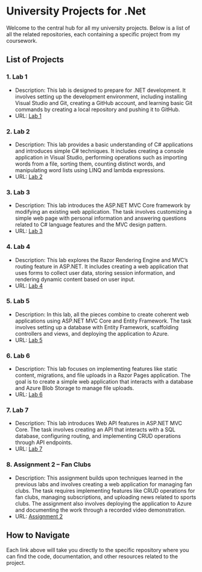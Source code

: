 # University Projects for .Net

Welcome to the central hub for all my university projects. Below is a list of all the related repositories, each containing a specific project from my coursework.

## List of Projects

### 1. Lab 1
- Description: This lab is designed to prepare for .NET development. It involves setting up the development environment, including installing Visual Studio and Git, creating a GitHub account, and learning basic Git commands by creating a local repository and pushing it to GitHub.
- URL: [Lab 1](https://github.com/ThisIsAntonio/cst8359lab1)

### 2. Lab 2
- Description: This lab provides a basic understanding of C# applications and introduces simple C# techniques. It includes creating a console application in Visual Studio, performing operations such as importing words from a file, sorting them, counting distinct words, and manipulating word lists using LINQ and lambda expressions.
- URL: [Lab 2](https://github.com/ThisIsAntonio/cst8359_Lab2)

### 3. Lab 3
- Description: This lab introduces the ASP.NET MVC Core framework by modifying an existing web application. The task involves customizing a simple web page with personal information and answering questions related to C# language features and the MVC design pattern.
- URL: [Lab 3](https://github.com/ThisIsAntonio/cst8359_Lab3)

### 4. Lab 4
- Description: This lab explores the Razor Rendering Engine and MVC’s routing feature in ASP.NET. It includes creating a web application that uses forms to collect user data, storing session information, and rendering dynamic content based on user input.
- URL: [Lab 4](https://github.com/ThisIsAntonio/cst8359_Lab4)

### 5. Lab 5
- Description: In this lab, all the pieces combine to create coherent web applications using ASP.NET MVC Core and Entity Framework. The task involves setting up a database with Entity Framework, scaffolding controllers and views, and deploying the application to Azure.
- URL: [Lab 5](https://github.com/ThisIsAntonio/cst8359_Lab5)

### 6. Lab 6
- Description: This lab focuses on implementing features like static content, migrations, and file uploads in a Razor Pages application. The goal is to create a simple web application that interacts with a database and Azure Blob Storage to manage file uploads.
- URL: [Lab 6](https://github.com/ThisIsAntonio/cst8359_Lab6)

### 7. Lab 7
- Description: This lab introduces Web API features in ASP.NET MVC Core. The task involves creating an API that interacts with a SQL database, configuring routing, and implementing CRUD operations through API endpoints.
- URL: [Lab 7](https://github.com/ThisIsAntonio/cst8359_Lab7)

### 8. Assignment 2 – Fan Clubs
- Description: This assignment builds upon techniques learned in the previous labs and involves creating a web application for managing fan clubs. The task requires implementing features like CRUD operations for fan clubs, managing subscriptions, and uploading news related to sports clubs. The assignment also involves deploying the application to Azure and documenting the work through a recorded video demonstration.
- URL: [Assignment 2](https://github.com/ThisIsAntonio/cst8359_assignment2)

## How to Navigate

Each link above will take you directly to the specific repository where you can find the code, documentation, and other resources related to the project.
